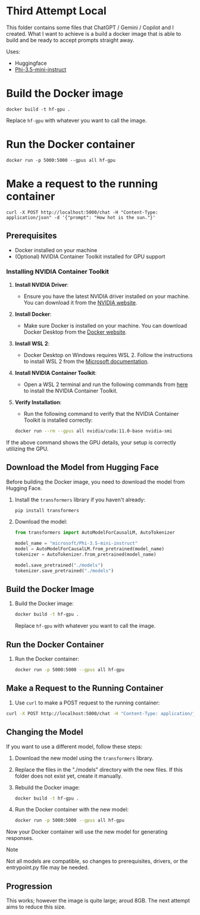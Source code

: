 # Third Attempt Local

This folder contains some files that ChatGPT / Gemini / Copilot and I created. 
What I want to achieve is a build a docker image that is able to build and be ready to accept prompts straight away.

Uses:
- Huggingface
- [Phi-3.5-mini-instruct](https://huggingface.co/microsoft/Phi-3.5-mini-instruct)


# Build the Docker image
```docker build -t hf-gpu .```

Replace ```hf-gpu``` with whatever you want to call the image.

# Run the Docker container
```docker run -p 5000:5000 --gpus all hf-gpu```


# Make a request to the running container
```curl -X POST http://localhost:5000/chat -H "Content-Type: application/json" -d '{"prompt": "How hot is the sun."}'```

## Prerequisites

- Docker installed on your machine
- (Optional) NVIDIA Container Toolkit installed for GPU support

### Installing NVIDIA Container Toolkit

1. **Install NVIDIA Driver**:
    - Ensure you have the latest NVIDIA driver installed on your machine. You can download it from the [NVIDIA website](https://www.nvidia.com/Download/index.aspx).

2. **Install Docker**:
    - Make sure Docker is installed on your machine. You can download Docker Desktop from the [Docker website](https://www.docker.com/products/docker-desktop).

3. **Install WSL 2**:
    - Docker Desktop on Windows requires WSL 2. Follow the instructions to install WSL 2 from the [Microsoft documentation](https://docs.microsoft.com/en-us/windows/wsl/install).

4. **Install NVIDIA Container Toolkit**:
    - Open a WSL 2 terminal and run the following commands from [here](https://docs.nvidia.com/datacenter/cloud-native/container-toolkit/latest/install-guide.html#installing-with-apt) to install the NVIDIA Container Toolkit.

5. **Verify Installation**:
    - Run the following command to verify that the NVIDIA Container Toolkit is installed correctly:
    ```sh
    docker run --rm --gpus all nvidia/cuda:11.0-base nvidia-smi
    ```

If the above command shows the GPU details, your setup is correctly utilizing the GPU.


## Download the Model from Hugging Face

Before building the Docker image, you need to download the model from Hugging Face.

1. Install the `transformers` library if you haven't already:
    ```sh
    pip install transformers
    ```

2. Download the model:
    ```python
    from transformers import AutoModelForCausalLM, AutoTokenizer

    model_name = "microsoft/Phi-3.5-mini-instruct"
    model = AutoModelForCausalLM.from_pretrained(model_name)
    tokenizer = AutoTokenizer.from_pretrained(model_name)

    model.save_pretrained("./models")
    tokenizer.save_pretrained("./models")
    ```

## Build the Docker Image

1. Build the Docker image:
    ```sh
    docker build -t hf-gpu .
    ```

    Replace `hf-gpu` with whatever you want to call the image.

## Run the Docker Container

1. Run the Docker container:
    ```sh
    docker run -p 5000:5000 --gpus all hf-gpu
    ```

## Make a Request to the Running Container


1. Use `curl` to make a POST request to the running container:

```sh
curl -X POST http://localhost:5000/chat -H "Content-Type: application/json" -d '{"prompt": "How hot is the sun."}'
```




## Changing the Model

If you want to use a different model, follow these steps:

1. Download the new model using the `transformers` library.

2. Replace the files in the "./models" directory with the new files. If this folder does not exist yet, create it manually.

3. Rebuild the Docker image:
    ```sh
    docker build -t hf-gpu .
    ```

4. Run the Docker container with the new model:
    ```sh
    docker run -p 5000:5000 --gpus all hf-gpu
    ```

Now your Docker container will use the new model for generating responses.

> [!NOTE]  
> Not all models are compatible, so changes to prerequisites, drivers, or the entrypoint.py file may be needed.

## Progression

This works; however the image is quite large; aroud 8GB. The next attempt aims to reduce this size. 